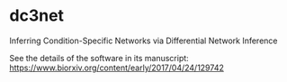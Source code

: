 # dc3net
Inferring Condition-Specific Networks via Differential Network Inference

See the details of the software in its manuscript:
https://www.biorxiv.org/content/early/2017/04/24/129742

